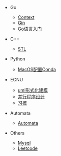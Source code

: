 <!-- _sidebar.md -->

* Go
  * [Context](/docs/go/Context.md) <!--注意这里是相对路径-->
  * [Gin](/docs/go/Gin.md)
  * [Go语言入门](/docs/go/Go语言入门.md)

* C++
  * [STL](/docs/c++/STL.md)

* Python
  * [MacOS配置Conda](/docs/python/MacOS配置Conda.md)

* ECNU
  * [uml形式化建模](/docs/ecnu/24S/uml.md)
  * [并行程序设计](/docs/ecnu/24S/并行程序设计.md)
  * [习概](/docs/ecnu/24S/习概.md)

* Automata
  * [Automata](/docs/Automata/Automata.md)

* Others
  * [Mysql](/docs/others/Mysql.md)
  * [Leetcode](/docs/others/leetcode.md)